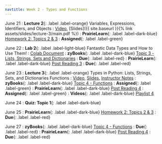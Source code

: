 ```yaml
---
navtitle: Week 2 - Types and Functions
---
```


June 21 
: **Lecture 2**{: .label .label-orange} Variables, Expressions, Identifiers, and Objects 
  : [Video](#), [Slides]({{ site.baseurl }}{% link assets/slides/lecture-3/main.pdf %})
: **PrairieLearn**{: .label .label-dark-blue}  [Homework 2: Topics 2 & 3](#)
  : **Assigned**{: .label .label-green} 

June 22
: **Lab 2**{: .label .label-light-blue} Fantastic Data Types and How to Use Them!
  : [Colab Document](#)
: **zyBooks**{: .label .label-dark-blue} [Topic 3 - Lists, Strings, Sets and Dictionaries](#)
  : **Due**{: .label .label-red} 
: **PrairieLearn**{: .label .label-dark-blue}  [Post Reading 3](#)
  : **Due**{: .label .label-red} 

June 23
: **Lecture 3**{: .label .label-orange} Types in Python: Lists, Strings, Sets, and Dictionaries Functions
  : [Video](#), [Slides](#), [Instructor Notes](#)
: **zyBooks**{: .label .label-dark-blue} [Topic 4 - Functions](#)
  : **Assigned**{: .label .label-green} 
: **PrairieLearn**{: .label .label-dark-blue} [Post Reading 4](#)
  : **Assigned**{: .label .label-green} 
: **Videos**{: .label .label-dark-blue} [Playlist 4](https://mediaspace.illinois.edu/playlist/dedicated/214548063/1_9yz5jrl8/)

June 24
: **Quiz: Topic 1**{: .label .label-dark-blue}  

June 25
: **PrairieLearn**{: .label .label-dark-blue}  [Homework 2: Topics 2 & 3](#)
  : **Due**{: .label .label-red} 

June 27
: **zyBooks**{: .label .label-dark-blue} [Topic 4 - Functions](#)
  : **Due**{: .label .label-red} 
: **PrairieLearn**{: .label .label-dark-blue} [Post Reading 4](#)
  : **Due**{: .label .label-red} 

